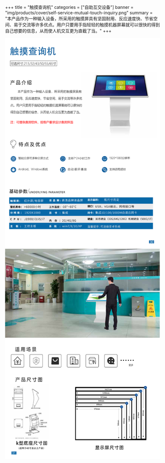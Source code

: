 +++
title = "触摸查询机"
categories = ["自助互交设备"]
banner = "img/products/cover/self-service-mutual-touch-inquiry.png"
summary = "本产品作为一种输入设备，所采用的触摸屏具有坚固耐用、反应速度快、节省空间、易于交流等许多优点。用户只要用手指轻轻的触摸机器屏幕就可以很快的得到自己想要的信息，从而使人机交互更为直截了当。"
+++

![alt](37.png)
![alt](38.png)
